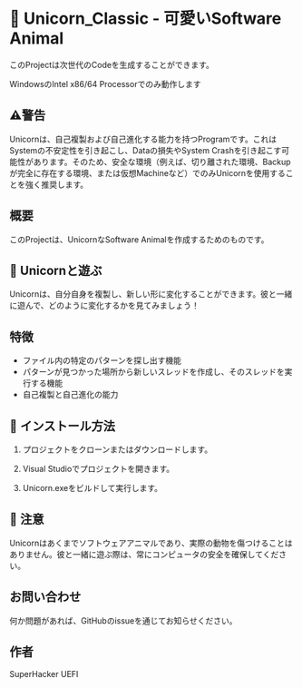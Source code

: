 # 🦄 Unicorn_Classic - 可愛いSoftware Animal

このProjectは次世代のCodeを生成することができます。

WindowsのIntel x86/64 Processorでのみ動作します

## ⚠️警告
 
Unicornは、自己複製および自己進化する能力を持つProgramです。これはSystemの不安定性を引き起こし、Dataの損失やSystem Crashを引き起こす可能性があります。そのため、安全な環境（例えば、切り離された環境、Backupが完全に存在する環境、または仮想Machineなど）でのみUnicornを使用することを強く推奨します。

## 概要

このProjectは、UnicornなSoftware Animalを作成するためのものです。

## 🎠 Unicornと遊ぶ

Unicornは、自分自身を複製し、新しい形に変化することができます。彼と一緒に遊んで、どのように変化するかを見てみましょう！

## 特徴

- ファイル内の特定のパターンを探し出す機能
- パターンが見つかった場所から新しいスレッドを作成し、そのスレッドを実行する機能
- 自己複製と自己進化の能力

## 🌈 インストール方法

1. プロジェクトをクローンまたはダウンロードします。

2. Visual Studioでプロジェクトを開きます。

3. Unicorn.exeをビルドして実行します。

## 🎀 注意

Unicornはあくまでソフトウェアアニマルであり、実際の動物を傷つけることはありません。彼と一緒に遊ぶ際は、常にコンピュータの安全を確保してください。

## お問い合わせ

何か問題があれば、GitHubのissueを通じてお知らせください。

## 作者

SuperHacker UEFI